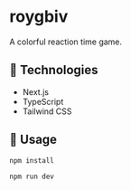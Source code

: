 # roygbiv
A colorful reaction time game.

## 🤖 Technologies
- Next.js
- TypeScript
- Tailwind CSS

## 🔨 Usage
```bash
npm install
```

```bash
npm run dev
```
